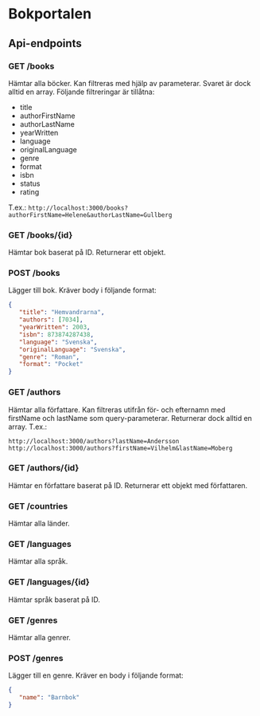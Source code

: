 # Bokportalen

## Api-endpoints

### GET /books

Hämtar alla böcker. Kan filtreras med hjälp av parameterar. Svaret är dock alltid en array. Följande filtreringar är tillåtna:

* title
* authorFirstName
* authorLastName
* yearWritten
* language
* originalLanguage
* genre
* format
* isbn
* status
* rating

T.ex.:
`http://localhost:3000/books?authorFirstName=Helene&authorLastName=Gullberg`

### GET /books/{id}

Hämtar bok baserat på ID. Returnerar ett objekt.

### POST /books

Lägger till bok. Kräver body i följande format:

```json
{
   "title": "Hemvandrarna",
   "authors": [7034],
   "yearWritten": 2003,
   "isbn": 873874287438,
   "language": "Svenska",
   "originalLanguage": "Svenska",
   "genre": "Roman",
   "format": "Pocket"
}
```

### GET /authors

Hämtar alla författare. Kan filtreras utifrån för- och efternamn med firstName och lastName som query-parameterar. Returnerar dock alltid en array. T.ex.: 
```
http://localhost:3000/authors?lastName=Andersson
http://localhost:3000/authors?firstName=Vilhelm&lastName=Moberg
```

### GET /authors/{id}

Hämtar en författare baserat på ID. Returnerar ett objekt med författaren.

### GET /countries

Hämtar alla länder.

### GET /languages

Hämtar alla språk.

### GET /languages/{id}

Hämtar språk baserat på ID.

### GET /genres

Hämtar alla genrer.

### POST /genres

Lägger till en genre. Kräver en body i följande format:

```json
{
   "name": "Barnbok"
}
```
